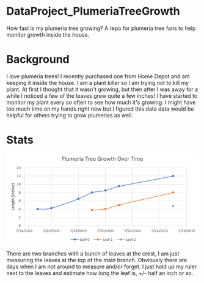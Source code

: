 # DataProject_PlumeriaTreeGrowth
How fast is my plumeria tree growing? A repo for plumeria tree fans to help monitor growth inside the house. 

# Background
I love plumeria trees! I recently purchased one from Home Depot and am keeping it inside the house. I am a plant killer so I am trying not to kill my plant. At first I thought that it wasn't growing, but then after I was away for a while I noticed a few of the leaves grew quite a few inches! I have started to monitor my plant every so often to see how much it's growing. I might have too much time on my hands right now but I figured this data data would be helpful for others trying to grow plumerias as well.

# Stats
![Plot](Plumeria_tree_data_growth_1%20-%20Copy.PNG)

There are two branches with a bunch of leaves at the crest, I am just measuring the leaves at the top of the main branch. Obviously there are days when I am not around to measure and/or forget. I just hold up my ruler next to the leaves and estimate how long the leaf is, +/- half an inch or so. 
